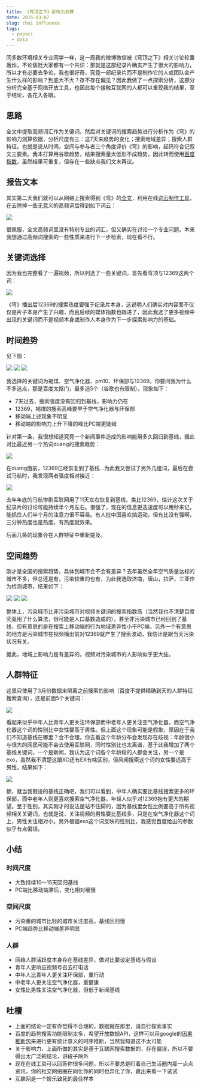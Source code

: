 ```yaml
---
title: 《穹顶之下》影响力测算
date: 2015-03-07
slug: chai influence
tags:
  - popsci
  - data
---
```


同多数环境相关专业同学一样，这一周我的微博微信被《穹顶之下》相关讨论轮番轰炸，不论褒贬大家都有一个共识：那就是这部纪录片确实产生了很大的影响力，所以才有必要去争论。我也很好奇，究竟一部纪录片而不是制作它的人或团队会产生什么样的影响？到底大不大？存不存在偏见？因此我做了一点探索分析，这部分分析完全基于网络开放工具，也因此每个接触互联网的人都可以重现我的结果，至于结论，各花入各眼。

## 思路

全文中提取高频词汇作为关键词，然后对关键词的搜索趋势进行分析作为《穹》的影响力测算依据，分析尺度有三：这7天来趋势的变化；搜索地域差异；搜索人群特征。也就是说从时间，空间与参与者三个角度评价《穹》的影响，起码符合记叙文三要素。我本打算用谷歌趋势，结果搜索量太低形不成趋势，因此转而使用[百度指数](http://index.baidu.com/)，虽然结果可重复，但存在一些缺点我们文末再议。

## 报告文本

其实第二天我们就可以从网络上搜索得到《穹》的[全文](http://vdisk.weibo.com/s/tEXDd1OHvRYy)，利用在线[词云制作工具](http://timdream.org/wordcloud/)，在去除掉一些无意义的高频词后得到如下词云：

![](https://yufree.github.io/blogcn/figure/wordcloud.png)

很佩服，全文高频词里没有特别专业的词汇，但又确实在讨论一个专业问题。本来我想通过高频词搜索的一些性质来进行下一步检索，现在看不行。

## 关键词选择

因为我也完整看了一遍视频，所以列选了一些关键词，首先看穹顶与12369这两个词：

![](https://yufree.github.io/blogcn/figure/keywords1.png)

《穹》播出后12369的搜索热度要强于纪录片本身，这说明人们确实对内容而不仅仅是片子本身产生了兴趣，而且后续的媒体指数也跟进了，因此我选了更多视频中出现的关键词而不是视频本身或制作人本身作为下一步探索影响力的基础。

## 时间趋势

见下图：

![](https://yufree.github.io/blogcn/figure/keywords2.png)
![](https://yufree.github.io/blogcn/figure/keywords3.png)
![](https://yufree.github.io/blogcn/figure/keywords4.png)

我选择的关键词为褐煤、空气净化器、pm10、环保部与12369。你要问我为什么不多选点，那是百度太抠门，最多选5个（谷歌也有限制）。现象如下：

- 7天过去，搜索强度没有回归到基线，影响力仍在
- 12369，褐煤的搜索高峰要早于空气净化器与环保部
- 移动端上述现象不明显
- 移动端的影响力上升下降的峰比PC端更陡峭

针对第一条，我很想知道究竟一个新闻事件造成的影响能用多久回归到基线，据此对比最近另一个热词duang的搜索趋势：

![](https://yufree.github.io/blogcn/figure/duang.png)

在duang面前，12369已经恢复到了基线…为此我又尝试了另外几组词，最后在尝试马航时，我发现两者强度相对接近：

![](https://yufree.github.io/blogcn/figure/mh.png)

去年年底的马航惨剧互联网用了11天左右恢复到基线，类比12369，估计这次关于纪录片的讨论可能持续半个月左右。很强了，现在的信息更迭速度可以用秒来记，能抓住人们半个月的注意力很不容易。有人批中国喜欢搞运动，但有比没有强啊，三分钟热度也是热度，有热度就效果。

后面几条的现象会在人群特征中重新提及。

## 空间趋势

刚才是全国的搜索趋势，具体到城市会不会有差异？去年虽然全年空气质量达标的城市不多，但总还是有，污染较重的也有，为此我选取济南，唐山，拉萨，三亚作为检测城市，结果如下：

![](https://yufree.github.io/blogcn/figure/sp.png)
![](https://yufree.github.io/blogcn/figure/sppc.png)
![](https://yufree.github.io/blogcn/figure/spmo.png)

整体上，污染城市比非污染城市对视频关键词的搜索指数高（当然我也不清楚百度究竟用了什么算法，很可能是人口基数造成的），甚至非污染城市已经回到了基线，但有意思的是在搜索上移动端的行为地域差异性小于PC端，另外一个有意思的地方是污染城市在视频播出前对12369就产生了搜索波动，我估计是跟当天污染状况有关。

据此，地域上影响力是有差异的，视频对污染城市的人影响似乎更大些。

## 人群特征

这里只使用了3月份数据来隔离之前搜索的影响（百度不提供精确到天的人群特征搜索查询），还是前面5个关键词：

![](https://yufree.github.io/blogcn/figure/age.png)

看起来似乎中年人比青年人更关注环保部而中老年人更关注空气净化器，而空气净化器这个词的性别比中女性要高于男性。但上面这个现象可能是假象，原因在于我们不知道基线在哪里？合不合理。你去看这个年龄分布会发现存在歧视：年龄很小与很大的网民可能不会去使用互联网，同时性别比也太离谱，基于此我增加了两个基线关键词，一个是新闻，我认为这个词各个年龄段的人都会关注，另一个是exo，虽然我不清楚这跟XO还有EX有啥区别，但风闻搜索这个词的女性要远高于男性，结果如下：

![](https://yufree.github.io/blogcn/figure/control.png)

额，就当我假设的基线正确吧，我们可以看到，中年人确实要比基线搜索更多的环保部，而中老年人则更喜欢搜索空气净化器，年轻人似乎对12369抱有更大的期望。至于性别，其实刚才的说法是站不住脚的，因为基线里女性比例要高于所有视频相关关键词，也就是说，关注视频的男性要比基线多，只是在空气净化器这个词上，男性关注相对小。另外根据exo这个词反映的性别比，我感觉百度给出的参数似乎有点偏误。

## 小结

### 时间尺度

- 大致持续10～15天回归基线
- PC端比移动端滞后，变化相对缓慢

### 空间尺度

- 污染重的城市比轻的城市关注度高，基线回归慢
- PC端趋势比移动端差异明显

### 人群

- 网络人群活跃度本身存在基线差异，做对比要设定基线与假设
- 青年人更响应视频号召去打电话
- 中年人比青年人更关注环保部，重行动
- 中老年人更关注空气净化器，重健康
- 女性比男性关注空气净化器，但低于新闻基线

## 吐槽

- 上面的结论一定有你觉得不合理的，数据就在那里，请自行探索事实
- 百度的趋势搜索功能限制太多，希望开放数据API，这样可以用google的[因果推断包](https://github.com/google/CausalImpact)来进行更有统计意义的时序推断，当然我知道这不太可能
- 关于影响力，上面所做的其实是基于互联网搜索数据的，存在偏误，所以不要得出太广泛的结论，讲段子除外
- 现在在线工具可以回答你很多问题，所以不要总是盯着自己生活圈内那一点点资讯，你的社交网络圈在同化你的同时也异化了你，跳出来看一下试试
- 互联网是一个娱乐致死的最佳样本